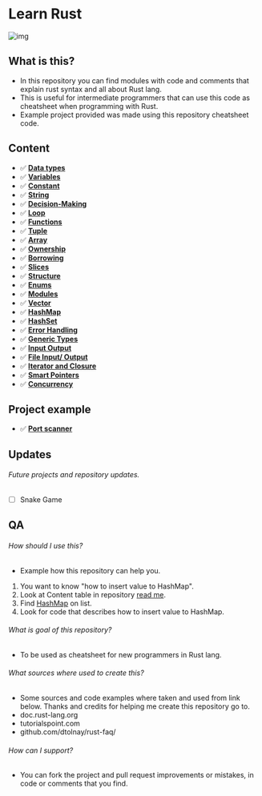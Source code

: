 # Learn Rust

![img](https://user-images.githubusercontent.com/62218857/180304907-7a58e16e-a2a4-49fb-9771-4b9bd6fbc3e9.jpg)

## What is this?
* In this repository you can find modules with code and comments that explain rust syntax and all about Rust lang.
* This is useful for intermediate programmers that can use this code as cheatsheet when programming with Rust.
* Example project provided was made using this repository cheatsheet code.

## Content
- ✅ **[Data types](https://github.com/DomagojRatko/Learn-Rust/blob/master/learn_rust/src/data_types.rs)**
- ✅ **[Variables](https://github.com/DomagojRatko/Learn-Rust/blob/master/learn_rust/src/variables.rs)**
- ✅ **[Constant](https://github.com/DomagojRatko/Learn-Rust/blob/master/learn_rust/src/constant.rs)**
- ✅ **[String](https://github.com/DomagojRatko/Learn-Rust/blob/master/learn_rust/src/string.rs)**
- ✅ **[Decision-Making](https://github.com/DomagojRatko/Learn-Rust/blob/master/learn_rust/src/decision_making.rs)**
- ✅ **[Loop](https://github.com/DomagojRatko/Learn-Rust/blob/master/learn_rust/src/loops.rs)**
- ✅ **[Functions](https://github.com/DomagojRatko/Learn-Rust/blob/master/learn_rust/src/functions.rs)**
- ✅ **[Tuple](https://github.com/DomagojRatko/Learn-Rust/blob/master/learn_rust/src/tuple.rs)**
- ✅ **[Array](https://github.com/DomagojRatko/Learn-Rust/blob/master/learn_rust/src/arrays.rs)**
- ✅ **[Ownership](https://github.com/DomagojRatko/Learn-Rust/blob/master/learn_rust/src/ownership.rs)**
- ✅ **[Borrowing](https://github.com/DomagojRatko/Learn-Rust/blob/master/learn_rust/src/borrowing.rs)**
- ✅ **[Slices](https://github.com/DomagojRatko/Learn-Rust/blob/master/learn_rust/src/slices.rs)**
- ✅ **[Structure](https://github.com/DomagojRatko/Learn-Rust/blob/master/learn_rust/src/structure.rs)**
- ✅ **[Enums](https://github.com/DomagojRatko/Learn-Rust/blob/master/learn_rust/src/enums.rs)**
- ✅ **[Modules](https://github.com/DomagojRatko/Learn-Rust/blob/master/learn_rust/src/module.rs)**
- ✅ **[Vector](https://github.com/DomagojRatko/Learn-Rust/blob/master/learn_rust/src/vectors.rs)**
- ✅ **[HashMap](https://github.com/DomagojRatko/Learn-Rust/blob/master/learn_rust/src/hashmap.rs)**
- ✅ **[HashSet](https://github.com/DomagojRatko/Learn-Rust/blob/master/learn_rust/src/hashset.rs)**
- ✅ **[Error Handling](https://github.com/DomagojRatko/Learn-Rust/blob/master/learn_rust/src/error_handling.rs)**
- ✅ **[Generic Types](https://github.com/DomagojRatko/Learn-Rust/blob/master/learn_rust/src/generics.rs)**
- ✅ **[Input Output](https://github.com/DomagojRatko/Learn-Rust/blob/master/learn_rust/src/input_output.rs)**
- ✅ **[File Input/ Output](https://github.com/DomagojRatko/Learn-Rust/blob/master/learn_rust/src/file_input_output.rs)**
- ✅ **[Iterator and Closure](https://github.com/DomagojRatko/Learn-Rust/blob/master/learn_rust/src/iterator_closure.rs)**
- ✅ **[Smart Pointers](https://github.com/DomagojRatko/Learn-Rust/blob/master/learn_rust/src/smart_pointers.rs)**
- ✅ **[Concurrency](https://github.com/DomagojRatko/Learn-Rust/blob/master/learn_rust/src/concurrency.rs)**

## Project example
- ✅ **[Port scanner](https://github.com/DomagojRatko/Port-Scanner)**

## Updates

###### Future projects and repository updates.
- [ ] Snake Game

## QA
###### How should I use this?
* Example how this repository can help you.
1. You want to know "how to insert value to HashMap".
2. Look at Content table in repository [read me]([https://github.com/DomagojRatko/Learn-Rust/blob/alpha/README.md](https://github.com/DomagojRatko/Learn-Rust/blob/master/README.md)).
3. Find [HashMap](https://github.com/DomagojRatko/Learn-Rust/blob/master/learn_rust/src/hashmap.rs) on list.
4. Look for code that describes how to insert value to HashMap.

###### What is goal of this repository?
* To be used as cheatsheet for new programmers in Rust lang.

###### What sources where used to create this?
* Some sources and code examples where taken and used from link below. Thanks and credits for helping me create this repository go to.
* doc.rust-lang.org
* tutorialspoint.com
* github.com/dtolnay/rust-faq/

###### How can I support?
* You can fork the project and pull request improvements or mistakes, in code or comments that you find.
